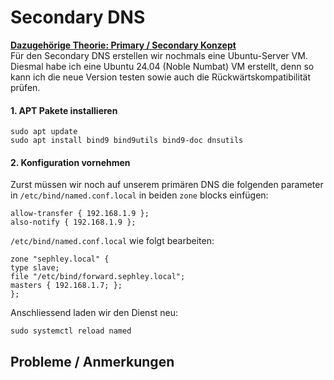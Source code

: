 # Secondary DNS
[**Dazugehörige Theorie: Primary / Secondary Konzept**](dns/theorie/primsec.md)  
Für den Secondary DNS erstellen wir nochmals eine Ubuntu-Server VM. Diesmal habe ich eine Ubuntu 24.04 (Noble Numbat) VM erstellt, denn so kann ich die neue Version testen sowie auch die Rückwärtskompatibilität prüfen.
#### 1. APT Pakete installieren
```
sudo apt update
sudo apt install bind9 bind9utils bind9-doc dnsutils
```
#### 2. Konfiguration vornehmen
Zurst müssen wir noch auf unserem primären DNS die folgenden parameter in `/etc/bind/named.conf.local` in beiden `zone` blocks einfügen:
```
allow-transfer { 192.168.1.9 };
also-notify { 192.168.1.9 };
```
`/etc/bind/named.conf.local` wie folgt bearbeiten:  
```
zone "sephley.local" {
type slave;
file "/etc/bind/forward.sephley.local";
masters { 192.168.1.7; };
};
```
Anschliessend laden wir den Dienst neu:  
```
sudo systemctl reload named
```
## Probleme / Anmerkungen